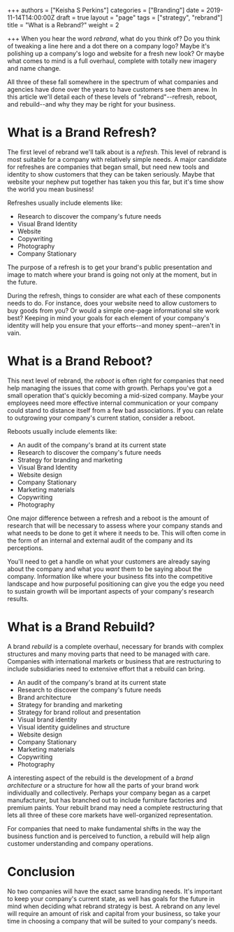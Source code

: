 +++
authors = ["Keisha S Perkins"]
categories = ["Branding"]
date = 2019-11-14T14:00:00Z
draft = true
layout = "page"
tags = ["strategy", "rebrand"]
title = "What is a Rebrand?"
weight = 2

+++
When you hear the word _rebrand_, what do you think of? Do you think of tweaking a line here and a dot there on a company logo? Maybe it's polishing up a company's logo and website for a fresh new look? Or maybe what comes to mind is a full overhaul, complete with totally new imagery and name change.

All three of these fall somewhere in the spectrum of what companies and agencies have done over the years to have customers see them anew. In this article we'll detail each of these levels of "rebrand"--refresh, reboot, and rebuild--and why they may be right for your business.

# What is a Brand Refresh?

The first level of rebrand we'll talk about is a _refresh_. This level of rebrand is most suitable for a company with relatively simple needs. A major candidate for refreshes are companies that began small, but need new tools and identity to show customers that they can be taken seriously. Maybe that website your nephew put together has taken you this far, but it's time show the world you mean business!

Refreshes usually include elements like:

* Research to discover the company's future needs
* Visual Brand Identity
* Website
* Copywriting
* Photography
* Company Stationary

The purpose of a refresh is to get your brand's public presentation and image to match where your brand is going not only at the moment, but in the future.

During the refresh, things to consider are what each of these components needs to do. For instance, does your website need to allow customers to buy goods from you? Or would a simple one-page informational site work best? Keeping in mind your goals for each element of your company's identity will help you ensure that your efforts--and money spent--aren't in vain.

# What is a Brand Reboot?

This next level of rebrand, the _reboot_ is often right for companies that need help managing the issues that come with growth. Perhaps you've got a small operation that's quickly becoming a mid-sized company. Maybe your employees need more effective internal communication or your company could stand to distance itself from a few bad associations. If you can relate to outgrowing your company's current station, consider a reboot.

Reboots usually include elements like:

* An audit of the company's brand at its current state
* Research to discover the company's future needs
* Strategy for branding and marketing
* Visual Brand Identity
* Website design
* Company Stationary
* Marketing materials
* Copywriting
* Photography

One major difference between a refresh and a reboot is the amount of research that will be necessary to assess where your company stands and what needs to be done to get it where it needs to be. This will often come in the form of an internal and external audit of the company and its perceptions.

You'll need to get a handle on what your customers are already saying about the company and what you _want_ them to be saying about the company. Information like where your business fits into the competitive landscape and how purposeful positioning can give you the edge you need to sustain growth will be important aspects of your company's research results.

# What is a Brand Rebuild?

A brand _rebuild_ is a complete overhaul, necessary for brands with complex structures and many moving parts that need to be managed with care. Companies with international markets or business that are restructuring to include subsidiaries need to extensive effort that a rebuild can bring.

* An audit of the company's brand at its current state
* Research to discover the company's future needs
* Brand architecture
* Strategy for branding and marketing
* Strategy for brand rollout and presentation
* Visual brand identity
* Visual identity guidelines and structure
* Website design
* Company Stationary
* Marketing materials
* Copywriting
* Photography

A interesting aspect of the rebuild is the development of a _brand architecture_ or a structure for how all the parts of your brand work individually and collectively. Perhaps your company began as a carpet manufacturer, but has branched out to include furniture factories and premium paints. Your rebuilt brand may need a complete restructuring that lets all three of these core markets have well-organized representation.

For companies that need to make fundamental shifts in the way the business function and is perceived to function, a rebuild will help align customer understanding and company operations.

# Conclusion

No two companies will have the exact same branding needs. It's important to keep your company's current state, as well has goals for the future in mind when deciding what rebrand strategy is best. A rebrand on any level will require an amount of risk and capital from your business, so take your time in choosing a company that will be suited to your company's needs.